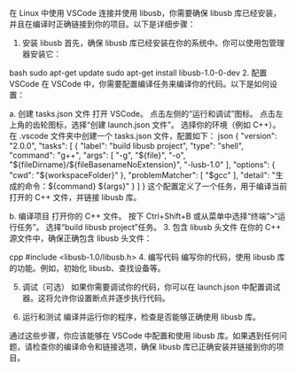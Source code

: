 在 Linux 中使用 VSCode 连接并使用 libusb，你需要确保 libusb 库已经安装，并且在编译时正确链接到你的项目。以下是详细步骤：

1. 安装 libusb
首先，确保 libusb 库已经安装在你的系统中。你可以使用包管理器安装它：

bash
sudo apt-get update
sudo apt-get install libusb-1.0-0-dev
2. 配置 VSCode
在 VSCode 中，你需要配置编译任务来编译你的代码。以下是如何设置：

a. 创建 tasks.json 文件
打开 VSCode。
点击左侧的“运行和调试”图标。
点击左上角的齿轮图标，选择“创建 launch.json 文件”。
选择你的环境（例如 C++）。
在 .vscode 文件夹中创建一个 tasks.json 文件，配置如下：
json
{
    "version": "2.0.0",
    "tasks": [
        {
            "label": "build libusb project",
            "type": "shell",
            "command": "g++",
            "args": [
                "-g",
                "${file}",
                "-o",
                "${fileDirname}/${fileBasenameNoExtension}",
                "-lusb-1.0"
            ],
            "options": {
                "cwd": "${workspaceFolder}"
            },
            "problemMatcher": [
                "$gcc"
            ],
            "detail": "生成的命令：${command} ${args}"
        }
    ]
}
这个配置定义了一个任务，用于编译当前打开的 C++ 文件，并链接 libusb 库。

b. 编译项目
打开你的 C++ 文件。
按下 Ctrl+Shift+B 或从菜单中选择“终端”>“运行任务”。
选择“build libusb project”任务。
3. 包含 libusb 头文件
在你的 C++ 源文件中，确保正确包含 libusb 头文件：

cpp
#include <libusb-1.0/libusb.h>
4. 编写代码
编写你的代码，使用 libusb 库的功能。例如，初始化 libusb、查找设备等。

5. 调试（可选）
如果你需要调试你的代码，你可以在 launch.json 中配置调试器。这将允许你设置断点并逐步执行代码。

6. 运行和测试
编译并运行你的程序，检查是否能够正确使用 libusb 库。

通过这些步骤，你应该能够在 VSCode 中配置和使用 libusb 库。如果遇到任何问题，请检查你的编译命令和链接选项，确保 libusb 库已正确安装并链接到你的项目。